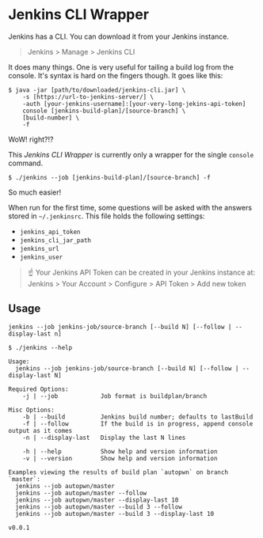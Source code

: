 # Jenkins CLI Wrapper

Jenkins has a CLI. You can download it from your Jenkins instance.

> Jenkins > Manage > Jenkins CLI

It does many things. One is very useful for tailing a build log from the console.
It's syntax is hard on the fingers though. It goes like this:

```shell
$ java -jar [path/to/downloaded/jenkins-cli.jar] \
    -s [https://url-to-jenkins-server/] \
    -auth [your-jenkins-username]:[your-very-long-jekins-api-token]
    console [jenkins-build-plan]/[source-branch] \
    [build-number] \
    -f
```

WoW! right?!?

This _Jenkins CLI Wrapper_ is currently only a wrapper for the single `console` command.

```shell
$ ./jenkins --job [jenkins-build-plan]/[source-branch] -f
```

So much easier!

When run for the first time, some questions will be asked with the answers stored in `~/.jenkinsrc`.
This file holds the following settings:

- `jenkins_api_token`
- `jenkins_cli_jar_path`
- `jenkins_url`
- `jenkins_user`

> ☝️ Your Jenkins API Token can be created in your Jenkins instance at:  
> Jenkins > Your Account > Configure > API Token > Add new token

## Usage

```shell
jenkins --job jenkins-job/source-branch [--build N] [--follow | --display-last n]
```

```shell
$ ./jenkins --help

Usage:
  jenkins --job jenkins-job/source-branch [--build N] [--follow | --display-last N]

Required Options:
    -j | --job            Job format is buildplan/branch

Misc Options:
    -b | --build          Jenkins build number; defaults to lastBuild
    -f | --follow         If the build is in progress, append console output as it comes
    -n | --display-last   Display the last N lines

    -h | --help           Show help and version information
    -v | --version        Show help and version information

Examples viewing the results of build plan `autopwn` on branch `master`:
  jenkins --job autopwn/master
  jenkins --job autopwn/master --follow
  jenkins --job autopwn/master --display-last 10
  jenkins --job autopwn/master --build 3 --follow
  jenkins --job autopwn/master --build 3 --display-last 10

v0.0.1
```
